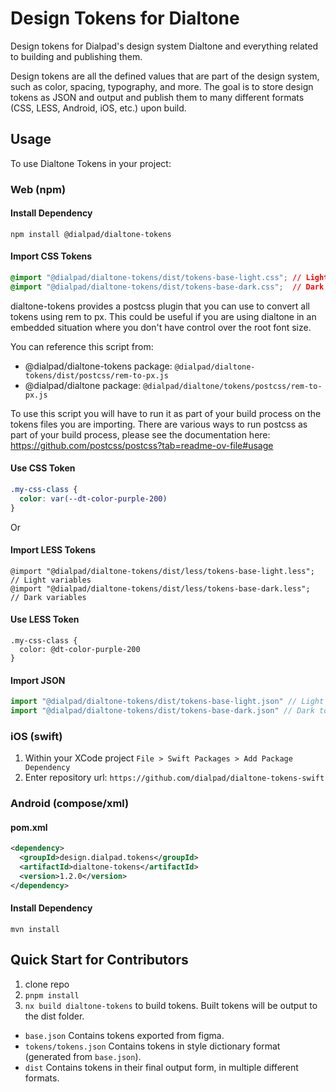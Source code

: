 # Design Tokens for Dialtone

Design tokens for Dialpad's design system Dialtone and everything related to building and publishing them.

Design tokens are all the defined values that are part of the design system, such as color, spacing, typography, and
more. The goal is to store design tokens as JSON and output and publish them to many different formats (CSS, LESS,
Android, iOS, etc.) upon build.

## Usage

To use Dialtone Tokens in your project:

### Web (npm)

#### Install Dependency

```shell
npm install @dialpad/dialtone-tokens
```

#### Import CSS Tokens

```css
@import "@dialpad/dialtone-tokens/dist/tokens-base-light.css"; // Light variables
@import "@dialpad/dialtone-tokens/dist/tokens-base-dark.css";  // Dark variables
```

dialtone-tokens provides a postcss plugin that you can use to convert all tokens using rem to px. This could be useful if you are using dialtone in an embedded situation where you don't have control over the root font size.

You can reference this script from:

- @dialpad/dialtone-tokens package: `@dialpad/dialtone-tokens/dist/postcss/rem-to-px.js`
- @dialpad/dialtone package: `@dialpad/dialtone/tokens/postcss/rem-to-px.js`

To use this script you will have to run it as part of your build process on the tokens files you are importing. There are various ways to run postcss as part of your build process, please see the documentation here: <https://github.com/postcss/postcss?tab=readme-ov-file#usage>

#### Use CSS Token

```css
.my-css-class {
  color: var(--dt-color-purple-200)
}
```

Or

#### Import LESS Tokens

```less
@import "@dialpad/dialtone-tokens/dist/less/tokens-base-light.less"; // Light variables
@import "@dialpad/dialtone-tokens/dist/less/tokens-base-dark.less";  // Dark variables
```

#### Use LESS Token

```less
.my-css-class {
  color: @dt-color-purple-200
}
```

#### Import JSON

```js
import "@dialpad/dialtone-tokens/dist/tokens-base-light.json" // Light tokens
import "@dialpad/dialtone-tokens/dist/tokens-base-dark.json" // Dark tokens
```

### iOS (swift)

1. Within your XCode project `File > Swift Packages > Add Package Dependency`
2. Enter repository url: `https://github.com/dialpad/dialtone-tokens-swift`

### Android (compose/xml)

#### pom.xml

```xml
<dependency>
  <groupId>design.dialpad.tokens</groupId>
  <artifactId>dialtone-tokens</artifactId>
  <version>1.2.0</version>
</dependency>
```

#### Install Dependency

```shell
mvn install
```

<!-- #### Import Compose Tokens

```
import design.dialpad.DialtoneTokens;
```

#### Use Compose Token

```
DialtoneTokens.dtColorPurple200
``` -->

## Quick Start for Contributors

1. clone repo
2. `pnpm install`
3. `nx build dialtone-tokens` to build tokens. Built tokens will be output to the dist folder.

- `base.json` Contains tokens exported from figma.
- `tokens/tokens.json` Contains tokens in style dictionary format (generated from `base.json`).
- `dist` Contains tokens in their final output form, in multiple different formats.
